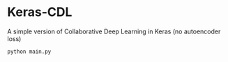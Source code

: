# Keras-CDL
A simple version of Collaborative Deep Learning in Keras (no autoencoder loss)

```
python main.py
```
